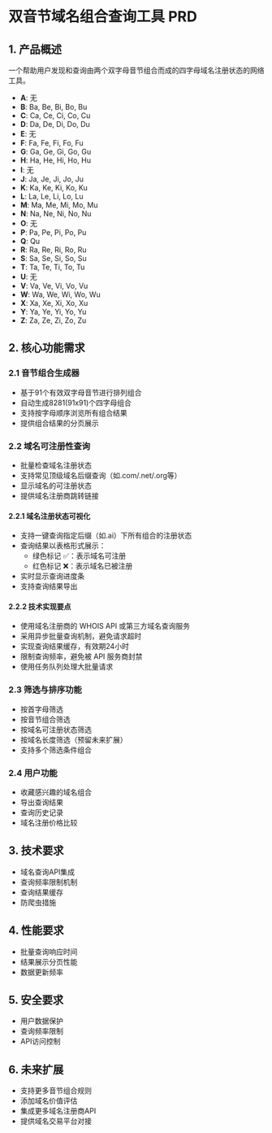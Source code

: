 # 双音节域名组合查询工具 PRD

## 1. 产品概述
一个帮助用户发现和查询由两个双字母音节组合而成的四字母域名注册状态的网络工具。
- **A**: 无
- **B**: Ba, Be, Bi, Bo, Bu
- **C**: Ca, Ce, Ci, Co, Cu
- **D**: Da, De, Di, Do, Du
- **E**: 无
- **F**: Fa, Fe, Fi, Fo, Fu
- **G**: Ga, Ge, Gi, Go, Gu
- **H**: Ha, He, Hi, Ho, Hu
- **I**: 无
- **J**: Ja, Je, Ji, Jo, Ju
- **K**: Ka, Ke, Ki, Ko, Ku
- **L**: La, Le, Li, Lo, Lu
- **M**: Ma, Me, Mi, Mo, Mu
- **N**: Na, Ne, Ni, No, Nu
- **O**: 无
- **P**: Pa, Pe, Pi, Po, Pu
- **Q**: Qu
- **R**: Ra, Re, Ri, Ro, Ru
- **S**: Sa, Se, Si, So, Su
- **T**: Ta, Te, Ti, To, Tu
- **U**: 无
- **V**: Va, Ve, Vi, Vo, Vu
- **W**: Wa, We, Wi, Wo, Wu
- **X**: Xa, Xe, Xi, Xo, Xu
- **Y**: Ya, Ye, Yi, Yo, Yu
- **Z**: Za, Ze, Zi, Zo, Zu

## 2. 核心功能需求

### 2.1 音节组合生成器
- 基于91个有效双字母音节进行排列组合
- 自动生成8281(91x91)个四字母组合
- 支持按字母顺序浏览所有组合结果
- 提供组合结果的分页展示

### 2.2 域名可注册性查询
- 批量检查域名注册状态
- 支持常见顶级域名后缀查询（如.com/.net/.org等）
- 显示域名的可注册状态
- 提供域名注册商跳转链接

#### 2.2.1 域名注册状态可视化
- 支持一键查询指定后缀（如.ai）下所有组合的注册状态
- 查询结果以表格形式展示：
  * 绿色标记 ✅：表示域名可注册
  * 红色标记 ❌：表示域名已被注册
- 实时显示查询进度条
- 支持查询结果导出

#### 2.2.2 技术实现要点
- 使用域名注册商的 WHOIS API 或第三方域名查询服务
- 采用异步批量查询机制，避免请求超时
- 实现查询结果缓存，有效期24小时
- 限制查询频率，避免被 API 服务商封禁
- 使用任务队列处理大批量请求

### 2.3 筛选与排序功能
- 按首字母筛选
- 按音节组合筛选
- 按域名可注册状态筛选
- 按域名长度筛选（预留未来扩展）
- 支持多个筛选条件组合

### 2.4 用户功能
- 收藏感兴趣的域名组合
- 导出查询结果
- 查询历史记录
- 域名注册价格比较

## 3. 技术要求
- 域名查询API集成
- 查询频率限制机制
- 查询结果缓存
- 防爬虫措施

## 4. 性能要求
- 批量查询响应时间
- 结果展示分页性能
- 数据更新频率

## 5. 安全要求
- 用户数据保护
- 查询频率限制
- API访问控制

## 6. 未来扩展
- 支持更多音节组合规则
- 添加域名价值评估
- 集成更多域名注册商API
- 提供域名交易平台对接
